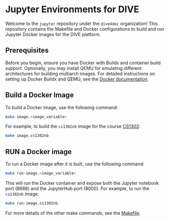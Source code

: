 # Jupyter Environments for DIVE

Welcome to the `jupyter` repository under the `dive4dec` organization! This repository contains the Makefile and Docker configurations to build and run Jupyter Docker images for the DIVE platform.

## Prerequisites

Before you begin, ensure you have Docker with Buildx and container build support. Optionally, you may install QEMU for emulating different architectures for building multiarch images. For detailed instructions on setting up Docker Buildx and QEMU, see the [Docker documentation](https://docs.docker.com/build/building/multi-platform/).


## Build a Docker Image

To build a Docker image, use the following command:

```sh
make image.<image_variable>
```

For example, to build the `cs1302nb` image for the course [CS1302](ccha23.github.io/cs1302i24a/):

```sh
make image.cs1302nb
```

## RUN a Docker image

To run a Docker image after it is built, use the following command:

```sh
make run-image.<image_variable>
```

This will run the Docker container and expose both the Jupyter notebook port (8888) and the JupyterHub port (8000). For example, to run the `cs1302nb` image:

```sh
make run-image.cs1302nb
```

For more details of the other make commands, see the [Makefile](./Makefile).
